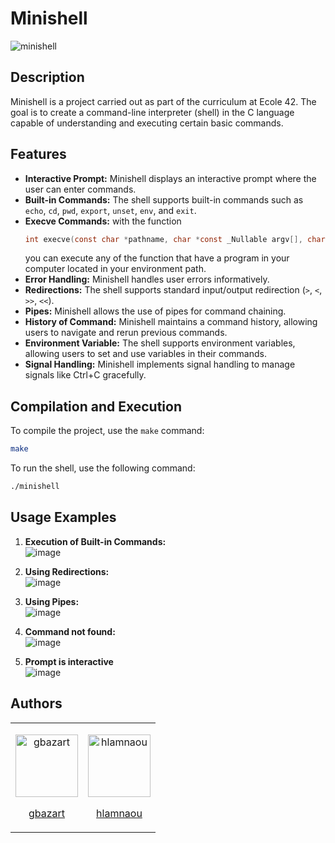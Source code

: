# Minishell

![minishell](./gif/minishell)

## Description
Minishell is a project carried out as part of the curriculum at Ecole 42. The goal is to create a command-line interpreter (shell) in the C language capable of understanding and executing certain basic commands.

## Features
- **Interactive Prompt:** Minishell displays an interactive prompt where the user can enter commands.
- **Built-in Commands:** The shell supports built-in commands such as `echo`, `cd`, `pwd`, `export`, `unset`, `env`, and `exit`.
- **Execve Commands:** with the function
  ```c
  int execve(const char *pathname, char *const _Nullable argv[], char *const _Nullable envp[]);
  ```
   you can execute any of the function that have a program in your computer located in your environment path.
- **Error Handling:** Minishell handles user errors informatively.
- **Redirections:** The shell supports standard input/output redirection (`>`, `<`, `>>`, `<<`).
- **Pipes:** Minishell allows the use of pipes for command chaining.
- **History of Command:** Minishell maintains a command history, allowing users to navigate and rerun previous commands.
- **Environment Variable:** The shell supports environment variables, allowing users to set and use variables in their commands.
- **Signal Handling:** Minishell implements signal handling to manage signals like Ctrl+C gracefully.

## Compilation and Execution
To compile the project, use the `make` command:
```bash
make
```
To run the shell, use the following command:
```bash
./minishell
```
## Usage Examples
1. **Execution of Built-in Commands:** <br>
   ![image](https://github.com/cdurdetrouver/minishell/assets/76235778/3edab181-e196-459a-b8b9-fd8f78118340)

2. **Using Redirections:** <br>
   ![image](https://github.com/cdurdetrouver/minishell/assets/76235778/58f8d3a6-303b-4cdd-b73a-a720efc8e854)

3. **Using Pipes:** <br>
   ![image](https://github.com/cdurdetrouver/minishell/assets/76235778/7f46fbdb-f02d-4129-be54-50bc0b9d34de)

4. **Command not found:** <br>
   ![image](https://github.com/cdurdetrouver/minishell/assets/76235778/722d0f6f-ab04-4890-b4e4-d0f3ffe88460)

5. **Prompt is interactive** <br>
   ![image](https://github.com/cdurdetrouver/minishell/assets/76235778/23fd3c3a-dd94-40b1-b963-0de3cfafc75d)


## Authors
<table align="center">
  <tr>
    <td>
      <p align="center">
        <img src="https://cdn.intra.42.fr/users/d09dee629a391a7648155ed831d0aeb5/gbazart.jpg" alt="gbazart" width="100">
      </p>
      <p align="center"><a href="https://github.com/cdurdetrouver">gbazart</a></p>
    </td>
    <td>
      <p align="center">
        <img src="https://cdn.intra.42.fr/users/a5947886f8cad94d78e0286baeb8b7ef/hlamnaou.jpg" alt="hlamnaou" width="100">
      </p>
      <p align="center"><a href="https://github.com/ArCheRy154">hlamnaou</a></p>
    </td>
  </tr>
</table>
